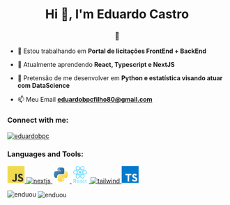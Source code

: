 <h1 align="center">Hi 👋, I'm Eduardo Castro</h1>
<h3 align="center">🚀</h3>

- 🔭 Estou trabalhando em **Portal de licitações FrontEnd + BackEnd**

- 🌱 Atualmente aprendendo **React, Typescript e NextJS**

- 💬 Pretensão de me desenvolver em **Python e estatística visando atuar com DataScience**

- 📫 Meu Email **eduardobpcfilho80@gmail.com**

<h3 align="left">Connect with me:</h3>
<p align="left">
<a href="https://instagram.com/eduardobpc" target="blank"><img align="center" src="https://raw.githubusercontent.com/rahuldkjain/github-profile-readme-generator/master/src/images/icons/Social/instagram.svg" alt="eduardobpc" height="30" width="40" /></a>
</p>

<h3 align="left">Languages and Tools:</h3>
<p align="left"> <a href="https://developer.mozilla.org/en-US/docs/Web/JavaScript" target="_blank" rel="noreferrer"> <img src="https://raw.githubusercontent.com/devicons/devicon/master/icons/javascript/javascript-original.svg" alt="javascript" width="40" height="40"/> </a> <a href="https://nextjs.org/" target="_blank" rel="noreferrer"> <img src="https://cdn.worldvectorlogo.com/logos/nextjs-2.svg" alt="nextjs" width="40" height="40"/> </a> <a href="https://www.python.org" target="_blank" rel="noreferrer"> <img src="https://raw.githubusercontent.com/devicons/devicon/master/icons/python/python-original.svg" alt="python" width="40" height="40"/> </a> <a href="https://reactjs.org/" target="_blank" rel="noreferrer"> <img src="https://raw.githubusercontent.com/devicons/devicon/master/icons/react/react-original-wordmark.svg" alt="react" width="40" height="40"/> </a> <a href="https://tailwindcss.com/" target="_blank" rel="noreferrer"> <img src="https://www.vectorlogo.zone/logos/tailwindcss/tailwindcss-icon.svg" alt="tailwind" width="40" height="40"/> </a> <a href="https://www.typescriptlang.org/" target="_blank" rel="noreferrer"> <img src="https://raw.githubusercontent.com/devicons/devicon/master/icons/typescript/typescript-original.svg" alt="typescript" width="40" height="40"/> </a> </p>

<p><img align="left" src="https://github-readme-stats.vercel.app/api/top-langs?username=enduou&show_icons=true&locale=en&layout=compact" alt="enduou" /></p>

<p>&nbsp;<img align="center" src="https://github-readme-stats.vercel.app/api?username=enduou&show_icons=true&locale=en" alt="enduou" /></p>
